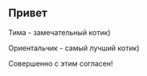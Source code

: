## Привет

Тима - замечательный котик)

Ориентальчик - самый лучший котик)


Совершенно с этим согласен!
